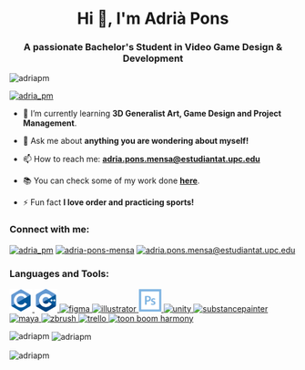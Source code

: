 <h1 align="center">Hi 👋, I'm Adrià Pons</h1>
<h3 align="center">A passionate Bachelor's Student in Video Game Design & Development</h3>

<p align="left"> <img src="https://komarev.com/ghpvc/?username=adriapm&label=Profile%20views&color=0e75b6&style=flat" alt="adriapm" /> </p>

<p align="left"> <a href="https://twitter.com/adria_pm" target="blank"><img src="https://img.shields.io/twitter/follow/adria_pm?logo=twitter&style=for-the-badge" alt="adria_pm" /></a> </p>

- 🌱 I’m currently learning **3D Generalist Art, Game Design and Project Management**.

- 💬 Ask me about **anything you are wondering about myself!**

- 📫 How to reach me: **adria.pons.mensa@estudiantat.upc.edu**

- 📚 You can check some of my work done [**here**](https://adria_pm.artstation.com/).

- ⚡ Fun fact **I love order and practicing sports!**

<h3 align="left">Connect with me:</h3>
<p align="left">
<a href="https://twitter.com/adria_pm" target="blank"><img align="center" src="https://raw.githubusercontent.com/rahuldkjain/github-profile-readme-generator/master/src/images/icons/Social/twitter.svg" alt="adria_pm" height="30" width="40" /></a>
<a href="https://linkedin.com/in/adria-pons-mensa" target="blank"><img align="center" src="https://raw.githubusercontent.com/rahuldkjain/github-profile-readme-generator/master/src/images/icons/Social/linked-in-alt.svg" alt="adria-pons-mensa" height="30" width="40" /></a>
<a href="mailto:adria.pons.mensa@estudiantat.upc.edu" target="blank"><img align="center" src="https://cdn.worldvectorlogo.com/logos/gmail-icon.svg" alt="adria.pons.mensa@estudiantat.upc.edu" height="30" width="40" /></a>
</p>

<h3 align="left">Languages and Tools:</h3>
<p align="left"> <a href="https://www.cprogramming.com/" target="_blank" rel="noreferrer"> <img src="https://raw.githubusercontent.com/devicons/devicon/master/icons/c/c-original.svg" alt="c" width="40" height="40"/> </a> <a href="https://www.w3schools.com/cpp/" target="_blank" rel="noreferrer"> <img src="https://raw.githubusercontent.com/devicons/devicon/master/icons/cplusplus/cplusplus-original.svg" alt="cplusplus" width="40" height="40"/> </a> <a href="https://www.figma.com/" target="_blank" rel="noreferrer"> <img src="https://www.vectorlogo.zone/logos/figma/figma-icon.svg" alt="figma" width="40" height="40"/> </a> <a href="https://www.adobe.com/in/products/illustrator.html" target="_blank" rel="noreferrer"> <img src="https://www.vectorlogo.zone/logos/adobe_illustrator/adobe_illustrator-icon.svg" alt="illustrator" width="40" height="40"/> </a> <a href="https://www.photoshop.com/en" target="_blank" rel="noreferrer"> <img src="https://raw.githubusercontent.com/devicons/devicon/master/icons/photoshop/photoshop-line.svg" alt="photoshop" width="40" height="40"/> </a> <a href="https://unity.com/" target="_blank" rel="noreferrer"> <img src="https://www.vectorlogo.zone/logos/unity3d/unity3d-icon.svg" alt="unity" width="40" height="40"/> </a> <a href="https://www.adobe.com/products/substance3d-painter.html" target="_blank" rel="noreferrer"> <img src="https://uxwing.com/wp-content/themes/uxwing/download/brands-and-social-media/adobe-substance-3d-painter-icon.png" alt="substancepainter" width="40" height="40"/> </a> <a href="https://www.autodesk.es/products/maya/overview?panel=buy&AID=11043037&PID=8227014&SID=jkp_Cj0KCQjwnMWkBhDLARIsAHBOftqBlIFVuQk0hR6DozdPrdLGajtdZG2tyX21gXJsDvUKa2SFd6dcQ0kaAhYGEALw_wcB&cjevent=e973a2000fb211ee816900060a18b8fc&mktvar002=afc_es_buyonline&affname=8227014_11043037&cjdata=MXxZfDB8WXww&term=1-YEAR&tab=subscription&plc=MAYA" target="_blank" rel="noreferrer"> <img src="https://logodix.com/logo/1845767.png" alt="maya" width="40" height="40"/> </a> <a href="https://pixologic.com/zblanding/?v=2" target="_blank" rel="noreferrer"> <img src="https://uploads-ssl.webflow.com/619e83738adebe3904dd8be6/6377f92aeec282ae6fc398a2_Component%2034.png" alt="zbrush" width="40" height="40"/> </a> <a href="https://trello.com/" target="_blank" rel="noreferrer"> <img src="https://cdn.worldvectorlogo.com/logos/trello.svg" alt="trello" width="40" height="40"/> </a> <a href="https://www.toonboom.com/products/harmony" target="_blank" rel="noreferrer"> <img src="https://docs.toonboom.com/help/harmony-21/icons/3-premium.png" alt="toon boom harmony" width="40" height="40"/> </a> </p>



<p><img align="left" src="https://github-readme-stats.vercel.app/api/top-langs?username=adriapm&show_icons=true&locale=en&layout=compact" alt="adriapm" /></p>

<p>&nbsp;<img align="center" src="https://github-readme-stats.vercel.app/api?username=adriapm&show_icons=true&locale=en" alt="adriapm" /></p>

<p><img align="center" src="https://github-readme-streak-stats.herokuapp.com/?user=adriapm&" alt="adriapm" /></p>
